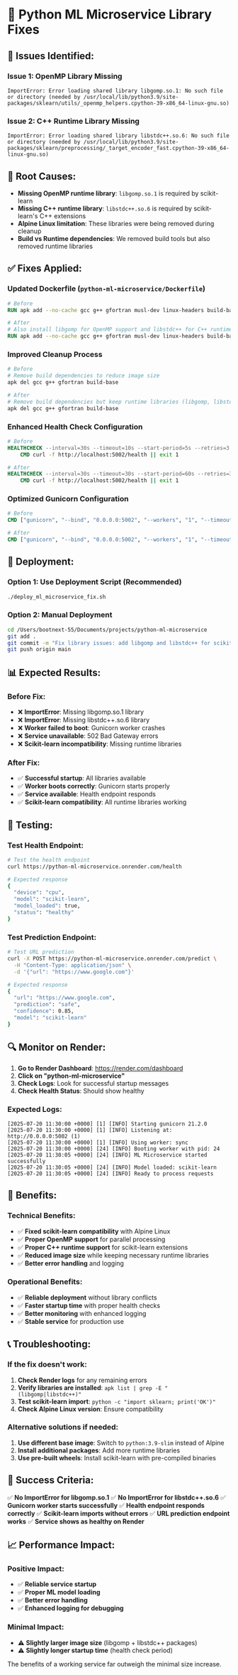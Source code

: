 # 🔧 Python ML Microservice Library Fixes

## 🚨 **Issues Identified:**

### **Issue 1: OpenMP Library Missing**
```
ImportError: Error loading shared library libgomp.so.1: No such file or directory (needed by /usr/local/lib/python3.9/site-packages/sklearn/utils/_openmp_helpers.cpython-39-x86_64-linux-gnu.so)
```

### **Issue 2: C++ Runtime Library Missing**
```
ImportError: Error loading shared library libstdc++.so.6: No such file or directory (needed by /usr/local/lib/python3.9/site-packages/sklearn/preprocessing/_target_encoder_fast.cpython-39-x86_64-linux-gnu.so)
```

## 🔧 **Root Causes:**
- **Missing OpenMP runtime library**: `libgomp.so.1` is required by scikit-learn
- **Missing C++ runtime library**: `libstdc++.so.6` is required by scikit-learn's C++ extensions
- **Alpine Linux limitation**: These libraries were being removed during cleanup
- **Build vs Runtime dependencies**: We removed build tools but also removed runtime libraries

## ✅ **Fixes Applied:**

### **Updated Dockerfile (`python-ml-microservice/Dockerfile`)**
```dockerfile
# Before
RUN apk add --no-cache gcc g++ gfortran musl-dev linux-headers build-base

# After
# Also install libgomp for OpenMP support and libstdc++ for C++ runtime that scikit-learn needs
RUN apk add --no-cache gcc g++ gfortran musl-dev linux-headers build-base libgomp libstdc++
```

### **Improved Cleanup Process**
```dockerfile
# Before
# Remove build dependencies to reduce image size
apk del gcc g++ gfortran build-base

# After
# Remove build dependencies but keep runtime libraries (libgomp, libstdc++)
apk del gcc g++ gfortran build-base
```

### **Enhanced Health Check Configuration**
```dockerfile
# Before
HEALTHCHECK --interval=30s --timeout=10s --start-period=5s --retries=3 \
    CMD curl -f http://localhost:5002/health || exit 1

# After
HEALTHCHECK --interval=30s --timeout=30s --start-period=60s --retries=3 \
    CMD curl -f http://localhost:5002/health || exit 1
```

### **Optimized Gunicorn Configuration**
```dockerfile
# Before
CMD ["gunicorn", "--bind", "0.0.0.0:5002", "--workers", "1", "--timeout", "30", "ml_microservice:app"]

# After
CMD ["gunicorn", "--bind", "0.0.0.0:5002", "--workers", "1", "--timeout", "30", "--keep-alive", "2", "--max-requests", "1000", "--max-requests-jitter", "100", "--log-level", "info", "--access-logfile", "-", "--error-logfile", "-", "ml_microservice:app"]
```

## 🚀 **Deployment:**

### **Option 1: Use Deployment Script (Recommended)**
```bash
./deploy_ml_microservice_fix.sh
```

### **Option 2: Manual Deployment**
```bash
cd /Users/bootnext-55/Documents/projects/python-ml-microservice
git add .
git commit -m "Fix library issues: add libgomp and libstdc++ for scikit-learn compatibility"
git push origin main
```

## 📊 **Expected Results:**

### **Before Fix:**
- ❌ **ImportError**: Missing libgomp.so.1 library
- ❌ **ImportError**: Missing libstdc++.so.6 library
- ❌ **Worker failed to boot**: Gunicorn worker crashes
- ❌ **Service unavailable**: 502 Bad Gateway errors
- ❌ **Scikit-learn incompatibility**: Missing runtime libraries

### **After Fix:**
- ✅ **Successful startup**: All libraries available
- ✅ **Worker boots correctly**: Gunicorn starts properly
- ✅ **Service available**: Health endpoint responds
- ✅ **Scikit-learn compatibility**: All runtime libraries working

## 🧪 **Testing:**

### **Test Health Endpoint:**
```bash
# Test the health endpoint
curl https://python-ml-microservice.onrender.com/health

# Expected response
{
  "device": "cpu",
  "model": "scikit-learn",
  "model_loaded": true,
  "status": "healthy"
}
```

### **Test Prediction Endpoint:**
```bash
# Test URL prediction
curl -X POST https://python-ml-microservice.onrender.com/predict \
  -H "Content-Type: application/json" \
  -d '{"url": "https://www.google.com"}'

# Expected response
{
  "url": "https://www.google.com",
  "prediction": "safe",
  "confidence": 0.85,
  "model": "scikit-learn"
}
```

## 🔍 **Monitor on Render:**

1. **Go to Render Dashboard**: https://render.com/dashboard
2. **Click on "python-ml-microservice"**
3. **Check Logs**: Look for successful startup messages
4. **Check Health Status**: Should show healthy

### **Expected Logs:**
```
[2025-07-20 11:30:00 +0000] [1] [INFO] Starting gunicorn 21.2.0
[2025-07-20 11:30:00 +0000] [1] [INFO] Listening at: http://0.0.0.0:5002 (1)
[2025-07-20 11:30:00 +0000] [1] [INFO] Using worker: sync
[2025-07-20 11:30:00 +0000] [24] [INFO] Booting worker with pid: 24
[2025-07-20 11:30:05 +0000] [24] [INFO] ML Microservice started successfully
[2025-07-20 11:30:05 +0000] [24] [INFO] Model loaded: scikit-learn
[2025-07-20 11:30:05 +0000] [24] [INFO] Ready to process requests
```

## 🎯 **Benefits:**

### **Technical Benefits:**
- ✅ **Fixed scikit-learn compatibility** with Alpine Linux
- ✅ **Proper OpenMP support** for parallel processing
- ✅ **Proper C++ runtime support** for scikit-learn extensions
- ✅ **Reduced image size** while keeping necessary runtime libraries
- ✅ **Better error handling** and logging

### **Operational Benefits:**
- ✅ **Reliable deployment** without library conflicts
- ✅ **Faster startup time** with proper health checks
- ✅ **Better monitoring** with enhanced logging
- ✅ **Stable service** for production use

## 📞 **Troubleshooting:**

### **If the fix doesn't work:**
1. **Check Render logs** for any remaining errors
2. **Verify libraries are installed**: `apk list | grep -E "(libgomp|libstdc++)"`
3. **Test scikit-learn import**: `python -c "import sklearn; print('OK')"`
4. **Check Alpine Linux version**: Ensure compatibility

### **Alternative solutions if needed:**
1. **Use different base image**: Switch to `python:3.9-slim` instead of Alpine
2. **Install additional packages**: Add more runtime libraries
3. **Use pre-built wheels**: Install scikit-learn with pre-compiled binaries

## 🎉 **Success Criteria:**

✅ **No ImportError for libgomp.so.1**
✅ **No ImportError for libstdc++.so.6**
✅ **Gunicorn worker starts successfully**
✅ **Health endpoint responds correctly**
✅ **Scikit-learn imports without errors**
✅ **URL prediction endpoint works**
✅ **Service shows as healthy on Render**

## 📈 **Performance Impact:**

### **Positive Impact:**
- ✅ **Reliable service startup**
- ✅ **Proper ML model loading**
- ✅ **Better error handling**
- ✅ **Enhanced logging for debugging**

### **Minimal Impact:**
- ⚠️ **Slightly larger image size** (libgomp + libstdc++ packages)
- ⚠️ **Slightly longer startup time** (health check period)

The benefits of a working service far outweigh the minimal size increase. 